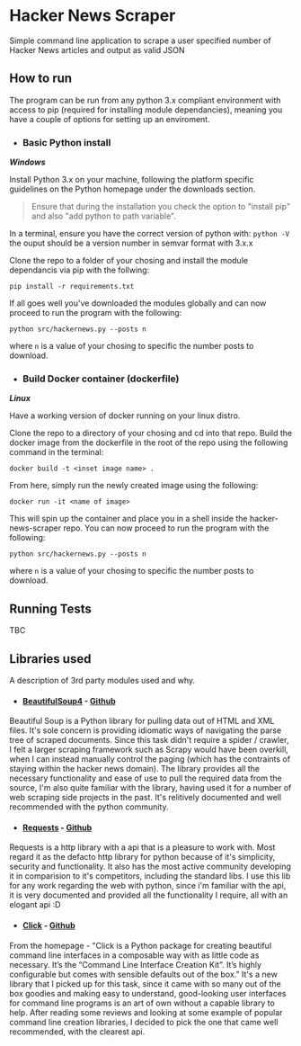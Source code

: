 # Hacker News Scraper
Simple command line application to scrape a user specified number of Hacker News articles and output as valid JSON

## How to run

The program can be run from any python 3.x compliant environment with access to pip (required for installing module dependancies), meaning you have a couple of options for setting up an enviroment.

* ### Basic Python install

 ***Windows***

Install Python 3.x on your machine, following the platform specific guidelines on the Python homepage under the downloads section.

> Ensure that during the installation you check the option to "install pip" and also "add python to path variable".

In a terminal, ensure you have the correct version of python with: `python -V` the ouput should be a version number in semvar format with 3.x.x

Clone the repo to a folder of your chosing and install the module dependancis via pip with the follwing: 

`pip install -r requirements.txt`

If all goes well you've downloaded the modules globally and can now proceed to run the program with the following: 

`python src/hackernews.py --posts n` 

where `n` is a value of your chosing to specific the number posts to download.

* ### Build Docker container (dockerfile) 

 ***Linux***

Have a working version of docker running on your linux distro.

Clone the repo to a directory of your chosing and cd into that repo.
Build the docker image from the dockerfile in the root of the repo using the following command in the terminal: 

`docker build -t <inset image name> .`

From here, simply run the newly created image using the following:

`docker run -it <name of image>`

This will spin up the container and place you in a shell inside the hacker-news-scraper repo. You can now proceed to run the program with the following: 

`python src/hackernews.py --posts n` 

where `n` is a value of your chosing to specific the number posts to download.


## Running Tests
TBC


## Libraries used
A description of 3rd party modules used and why.

* #### [BeautifulSoup4](https://www.crummy.com/software/BeautifulSoup/) - [Github](https://github.com/getanewsletter/BeautifulSoup4)
Beautiful Soup is a Python library for pulling data out of HTML and XML files. It's sole concern is providing idiomatic ways of navigating the parse tree of scraped documents. Since this task didn't require a spider / crawler, I felt a larger scraping framework such as Scrapy would have been overkill, when I can instead manually control the paging (which has the contraints of staying within the hacker news domain). The library provides all the necessary functionality and ease of use to pull the required data from the source, I'm also quite familiar with the library, having used it for a number of web scraping side projects in the past. It's relitively documented and well recommended with the python community.

* #### [Requests](http://docs.python-requests.org/en/master/) - [Github](https://github.com/kennethreitz/requests/)
Requests is a http library with a api that is a pleasure to work with. Most regard it as the defacto http library for python because of it's simplicity, security and functionality. It also has the most active community developing it in comparision to it's competitors, including the standard libs. I use this lib for any work regarding the web with python, since i'm familiar with the api, it is very documented and provided all the functionality I require, all with an elogant api :D

* #### [Click](http://click.pocoo.org/5/) - [Github](https://github.com/pallets/click)
From the homepage - "Click is a Python package for creating beautiful command line interfaces in a composable way with as little code as necessary. It’s the “Command Line Interface Creation Kit”. It’s highly configurable but comes with sensible defaults out of the box." It's a new library that I picked up for this task, since it came with so many out of the box goodies and making easy to understand, good-looking user interfaces for command line programs is an art of own without a capable library to help. After reading some reviews and looking at some example of popular command line creation libraries, I decided to pick the one that came well recommended, with the clearest api.
